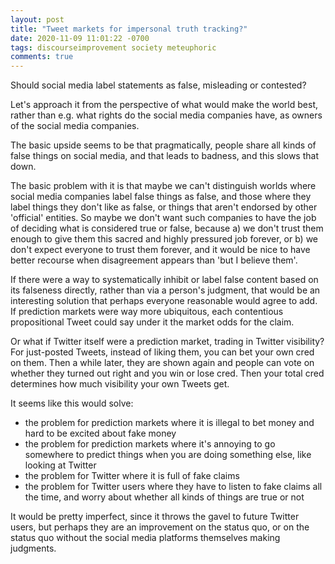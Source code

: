 ```yaml
---
layout: post
title: "Tweet markets for impersonal truth tracking?"
date: 2020-11-09 11:01:22 -0700
tags: discourseimprovement society meteuphoric
comments: true
---
```

Should social media label statements as false, misleading or contested?

Let's approach it from the perspective of what would make the world best, rather than e.g. what rights do the social media companies have, as owners of the social media companies.

The basic upside seems to be that pragmatically, people share all kinds of false things on social media, and that leads to badness, and this slows that down.<!--ex-->

The basic problem with it is that maybe we can't distinguish worlds where social media companies label false things as false, and those where they label things they don't like as false, or things that aren't endorsed by other 'official' entities. So maybe we don't want such companies to have the job of deciding what is considered true or false, because a) we don't trust them enough to give them this sacred and highly pressured job forever, or b) we don't expect everyone to trust them forever, and it would be nice to have better recourse when disagreement appears than 'but I believe them'.

If there were a way to systematically inhibit or label false content based on its falseness directly, rather than via a person's judgment, that would be an interesting solution that perhaps everyone reasonable would agree to add. If prediction markets were way more ubiquitous, each contentious propositional Tweet could say under it the market odds for the claim.

Or what if Twitter itself were a prediction market, trading in Twitter visibility? For just-posted Tweets, instead of liking them, you can bet your own cred on them. Then a while later, they are shown again and people can vote on whether they turned out right and you win or lose cred. Then your total cred determines how much visibility your own Tweets get.

It seems like this would solve:
- the problem for prediction markets where it is illegal to bet money and hard to be excited about fake money
- the problem for prediction markets where it's annoying to go somewhere to predict things when you are doing something else, like looking at Twitter
- the problem for Twitter where it is full of fake claims
- the problem for Twitter users where they have to listen to fake claims all the time, and worry about whether all kinds of things are true or not

It would be pretty imperfect, since it throws the gavel to future Twitter users, but perhaps they are an improvement on the status quo, or on the status quo without the social media platforms themselves making judgments.
